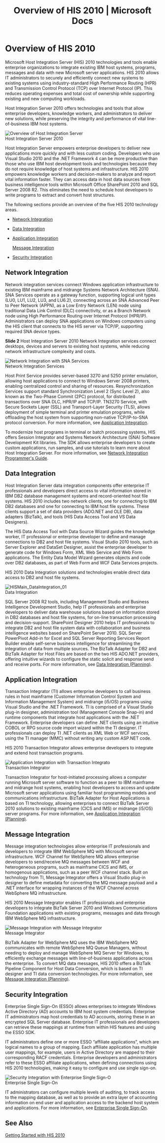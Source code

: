 ﻿---
title: "Overview of HIS 2010 | Microsoft Docs"
ms.custom: ""
ms.date: "11/30/2017"
ms.prod: "host-integration-server"
ms.reviewer: ""
ms.suite: ""
ms.tgt_pltfrm: ""
ms.topic: "article"
ms.assetid: 358cef1c-03b2-4bfa-b403-f717c9d8f928
caps.latest.revision: 15
---
# Overview of HIS 2010
Microsoft Host Integration Server (HIS) 2010 technologies and tools enable enterprise organizations to integrate existing IBM host systems, programs, messages and data with new Microsoft server applications. HIS 2010 allows IT administrators to securely and efficiently connect new systems to existing systems using industry-standard High Performance Routing (HPR) and Transmission Control Protocol (TCP) over Internet Protocol (IP). This reduces operating expenses and total cost of ownership while supporting existing and new computing workloads.  
  
 Host Integration Server 2010 offers technologies and tools that allow enterprise developers, knowledge workers, and administrators to deliver new solutions, while preserving the integrity and performance of vital line-of-business IBM host systems.  
  
 ![Overview of Host Integration Server](../core/media/his-overview-01.gif "HIS_Overview_01")  
Host Integration Server 2010  
  
 Host Integration Server empowers enterprise developers to deliver new applications more quickly and with less custom coding. Developers who use Visual Studio 2010 and the .NET Framework 4 can be more productive than those who use IBM host development tools and technologies because they do not require knowledge of host systems and infrastructure. HIS 2010 empowers knowledge workers and decision-makers to analyze and report vital information faster. They can access data in host data sources from business intelligence tools within Microsoft Office SharePoint 2010 and SQL Server 2008 R2. This eliminates the need to schedule host developers to write programs to extract and convert host structures.  
  
 The following sections provide an overview of the five HIS 2010 technology areas.  
  
-   [Network Integration](../core/overview-of-his-2010.md#Network)  
  
-   [Data Integration](../core/overview-of-his-2010.md#Data)  
  
-   [Application Integration](../core/overview-of-his-2010.md#application)  
  
     [Message Integration](../core/overview-of-his-2010.md#message)  
  
-   [Security Integration](../core/overview-of-his-2010.md#Security)  
  
##  <a name="Network"></a> Network Integration  
 Network integration services connect Windows application infrastructure to existing IBM mainframe and midrange Systems Network Architecture (SNA). SNA Services operate as a gateway function, supporting logical unit types (LU0, LU1, LU2, LU3, and LU6.2), connecting across an SNA Advanced Peer to Peer Network (APPN), as a Low Entry Network (LEN) node using traditional Data Link Control (DLC) connectivity, or as a Branch Network node using High Performance Routing over Internet Protocol (HPR/IP). Administrators can deploy SNA applications on Windows computers using the HIS client that connects to the HIS server via TCP/IP, supporting required SNA device types.  
  
 **Slide 2** Host Integration Server 2010 Network Integration services connect desktops, devices and servers to existing host systems, while reducing network infrastructure complexity and costs.  
  
 ![Network Integration with SNA Services](../core/media/his-overview-sna-02.gif "HIS_Overview_SNA_02")  
Network Integration Services  
  
 Host Print Service provides server-based 3270 and 5250 printer emulation, allowing host applications to connect to Windows Server 2008 printers, enabling centralized control and sharing of resources. Resynchronization Services support standard Synchronization Level 2 (Sync Level 2), also known as the Two-Phase Commit (2PC) protocol, for distributed transactions over SNA DLC, HPR/IP and TCP/IP. TN3270 Service, with Secure Sockets Layer (SSL) and Transport-Layer Security (TLS), allows deployment of simple terminal and printer emulation programs, while offloading the host system from supporting non-native TCP/IP-to-SNA protocol conversion. For more information, see [Application Integration](../core/overview-of-his-2010.md#application).  
  
 To modernize host programs in terminal or batch processing systems, HIS offers Session Integrator and Systems Network Architecture (SNA) Software Development Kit libraries. The SDK allows enterprise developers to create custom applications, run samples, and use tutorials to learn more about Host Integration Server. For more information, see [Network Integration Programmer's Guide](../core/network-integration-programmer-s-guide1.md).  
  
##  <a name="Data"></a> Data Integration  
 Host Integration Server data integration components offer enterprise IT professionals and developers direct access to vital information stored in IBM DB2 database management systems and record-oriented host file systems. HIS 2010 includes two network clients, one for connecting to IBM DB2 databases and one for connecting to IBM host file systems. These clients support a set of data providers (ADO.NET and OLE DB), data adapters (BizTalk), and tools (HIS Data Access Tool and VS Data Designers).  
  
 The HIS Data Access Tool with Data Source Wizard guides the knowledge worker, IT professional or enterprise developer to define and manage connections to DB2 and host file systems. Visual Studio 2010 tools, such as Server Explorer and DataSet Designer, assist the enterprise developer to generate code for Windows Form, XML Web Service and Web Form applications. The Entity Data Model Wizard generates objects and code over DB2 databases, as part of Web Form and WCF Data Services projects.  
  
 HIS 2010 Data Integration solutions and technologies enable direct data access to DB2 and host file systems.  
  
 ![](../core/media/hismain-dataintegration-01.gif "HISMain_DataIntegration_01")  
Data Integration  
  
 SQL Server 2008 R2 tools, including Management Studio and Business Intelligence Development Studio, help IT professionals and enterprise developers to deliver data warehouse solutions based on information stored in DB2 databases and host file systems, for on-line transaction processing and decision-support. SharePoint Designer 2010 helps IT professionals to integrate DB2 and host file system data with collaboration and business intelligence websites based on SharePoint Server 2010. SQL Server PowerPivot Add-in for Excel and SQL Server Reporting Services Report Builder enable self-serve business intelligence for streamlining the integration of data from multiple sources. The BizTalk Adapter for DB2 and BizTalk Adapter for Host Files are based on the two HIS ADO.NET providers, offering intuitive wizards to configure the static solicit and response send and receive ports. For more information, see [Data Integration (Planning)](../core/data-integration-planning-2.md).  
  
##  <a name="application"></a> Application Integration  
 Transaction Integrator (TI) allows enterprise developers to call business rules in host mainframe (Customer Information Control System and Information Management System) and midrange (i5/OS) programs using Visual Studio and the .NET Framework. TI is comprised of a Visual Studio plug-in designer, administration tool (Management Console Snap-in) and runtime components that integrate host applications with the .NET Framework. Enterprise developers can define .NET clients using an intuitive COBOL or RPG source code import wizard within the TI designer. IT professionals can deploy TI .NET clients as XML Web or WCF services, using the TI manager (MMC) without writing any custom ASP.NET code.  
  
 HIS 2010 Transaction Integrator allows enterprise developers to integrate and extend host transaction programs.  
  
 ![Application Integration with Transaction Integrato](../core/media/his-overview-ti-03.gif "HIS_Overview_TI_03")  
Transaction Integrator  
  
 Transaction Integrator for host-initiated processing allows a computer running Microsoft server software to function as a peer to IBM mainframe and midrange host systems, enabling host developers to access and update Microsoft server applications using familiar host programming models and communications infrastructure. BizTalk Adapter for Host Applications is based on TI technology, allowing enterprises to connect BizTalk Server 2010 solutions to existing mainframe (CICS and IMS) or midrange (i5/OS) server programs. For more information, see [Application Integration (Planning)](../core/application-integration-planning-1.md).  
  
##  <a name="message"></a> Message Integration  
 Message integration technologies allow enterprise IT professionals and developers to integrate IBM WebSphere MQ with Microsoft server infrastructure. WCF Channel for WebSphere MQ allows enterprise developers to send/receive MQ messages between WCF and heterogeneous programs, such as mainframe CICS and IMS, or homogenous applications, such as a peer WCF channel stack. Built on technology from TI, Message Integrator offers a Visual Studio plug-in designer to define metadata for converting the MQ message payload and a .NET interface for wrapping instances of the WCF Channel across WebSphere MQ infrastructure.  
  
 HIS 2010 Message Integrator enables IT professionals and enterprise developers to integrate BizTalk Server 2010 and Windows Communications Foundation applications with existing programs, messages and data through IBM WebSphere MQ infrastructure.  
  
 ![Message Integration with Message Integrator](../core/media/his-overview-message-04.gif "HIS_Overview_Message_04")  
Message Integrator  
  
 BizTalk Adapter for WebSphere MQ uses the IBM WebSphere MQ communicates with remote WebSphere MQ Queue Managers, without needing to deploy and manage WebSphere MQ Server for Windows, to efficiently exchange messages with line-of-business applications across the enterprise. To convert MQ data messages, HIS 2010 offers a BizTalk Pipeline Component for Host Data Conversion, which is based on TI designer and TI data conversion technologies. For more information, see [Message Integration (Planning)](../core/message-integration-planning-2.md).  
  
##  <a name="Security"></a> Security Integration  
 Enterprise Single Sign-On (ESSO) allows enterprises to integrate Windows Active Directory (AD) accounts to IBM host system credentials. Enterprise IT administrators map host credentials to AD accounts, storing these in an encrypted SQL Server database. Enterprise IT professionals and developers can retrieve these mappings at runtime from within HIS features and using the ESSO SDK.  
  
 IT administrators define one or more ESSO “affiliate applications”, which are logical names to a group of mapping. Each affiliate application has multiple user mappings, for example, users in Active Directory are mapped to their corresponding RACF credentials. Enterprise developers and administrators refer to these ESSO affiliate applications, when defining connections using HIS 2010 technologies, making it easy to configure and use single sign-on.  
  
 ![Security Integration with Enterprise Single Sign&#45;O](../core/media/his-overview-esso-05.gif "HIS_Overview_ESSO_05")  
Enterprise Single Sign-On  
  
 IT administrators can configure multiple levels of auditing, to track access to the mapping database, as well as to provide an extra layer of accounting information on end user and application access to the backend host system and applications. For more information, see [Enterprise Single Sign-On](../core/enterprise-single-sign-on2.md).  
  
## See Also  
 [Getting Started with HIS 2010](../core/getting-started-with-his-2010.md)